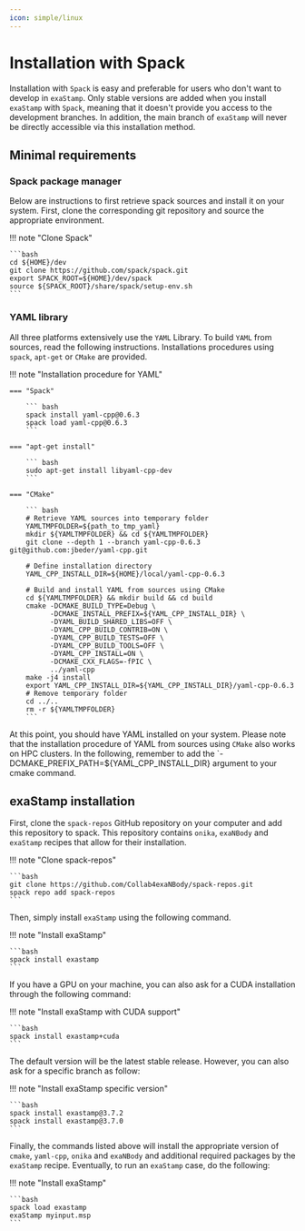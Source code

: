 ```yaml
---
icon: simple/linux
---
```


# **Installation with Spack**

Installation with `Spack` is easy and preferable for users who don't want to develop in `exaStamp`. Only stable versions are added when you install `exaStamp` with `Spack`, meaning that it doesn't provide you access to the development branches. In addition, the main branch of `exaStamp` will never be directly accessible via this installation method.

## **Minimal requirements**

### **Spack package manager**

Below are instructions to first retrieve spack sources and install it on your system. First, clone the corresponding git repository and source the appropriate environment.

!!! note "Clone Spack"
  
    ```bash
    cd ${HOME}/dev
    git clone https://github.com/spack/spack.git
    export SPACK_ROOT=${HOME}/dev/spack
    source ${SPACK_ROOT}/share/spack/setup-env.sh
    ```

### **YAML library**

All three platforms extensively use the ``YAML`` Library. To build ``YAML`` from sources, read the following instructions. Installations procedures using `spack`, `apt-get` or `CMake` are provided.

!!! note "Installation procedure for YAML"

    === "Spack"

        ``` bash
        spack install yaml-cpp@0.6.3
        spack load yaml-cpp@0.6.3
        ```

    === "apt-get install"

        ``` bash
        sudo apt-get install libyaml-cpp-dev
        ```  

    === "CMake"

        ``` bash
        # Retrieve YAML sources into temporary folder
        YAMLTMPFOLDER=${path_to_tmp_yaml}
        mkdir ${YAMLTMPFOLDER} && cd ${YAMLTMPFOLDER}
        git clone --depth 1 --branch yaml-cpp-0.6.3 git@github.com:jbeder/yaml-cpp.git

        # Define installation directory
        YAML_CPP_INSTALL_DIR=${HOME}/local/yaml-cpp-0.6.3

        # Build and install YAML from sources using CMake 
        cd ${YAMLTMPFOLDER} && mkdir build && cd build
        cmake -DCMAKE_BUILD_TYPE=Debug \
              -DCMAKE_INSTALL_PREFIX=${YAML_CPP_INSTALL_DIR} \
              -DYAML_BUILD_SHARED_LIBS=OFF \
              -DYAML_CPP_BUILD_CONTRIB=ON \
              -DYAML_CPP_BUILD_TESTS=OFF \
              -DYAML_CPP_BUILD_TOOLS=OFF \
              -DYAML_CPP_INSTALL=ON \
              -DCMAKE_CXX_FLAGS=-fPIC \
              ../yaml-cpp
        make -j4 install
        export YAML_CPP_INSTALL_DIR=${YAML_CPP_INSTALL_DIR}/yaml-cpp-0.6.3
        # Remove temporary folder
        cd ../..
        rm -r ${YAMLTMPFOLDER}            
        ```  
    
At this point, you should have YAML installed on your system. Please note that the installation procedure of YAML from sources using `CMake` also works on HPC clusters. In the following, remember to add the `-DCMAKE_PREFIX_PATH=${YAML_CPP_INSTALL_DIR} argument to your cmake command.

## **exaStamp installation**

First, clone the `spack-repos` GitHub repository on your computer and add this repository to spack. This repository contains `onika`, `exaNBody` and `exaStamp` recipes that allow for their installation.

!!! note "Clone spack-repos"
  
    ```bash
    git clone https://github.com/Collab4exaNBody/spack-repos.git
    spack repo add spack-repos
    ```

Then, simply install `exaStamp` using the following command.

!!! note "Install exaStamp"
  
    ```bash
    spack install exastamp
    ```

If you have a GPU on your machine, you can also ask for a CUDA installation through the following command:
  
!!! note "Install exaStamp with CUDA support"

    ```bash
    spack install exastamp+cuda
    ```

The default version will be the latest stable release. However, you can also ask for a specific branch as follow:

!!! note "Install exaStamp specific version"
  
    ```bash
    spack install exastamp@3.7.2
    spack install exastamp@3.7.0
    ```

Finally, the commands listed above will install the appropriate version of `cmake`, `yaml-cpp`, `onika` and `exaNBody` and additional required packages by the `exaStamp` recipe. Eventually, to run an `exaStamp` case, do the following:

!!! note "Install exaStamp"
  
    ```bash
    spack load exastamp
    exaStamp myinput.msp
    ```
    